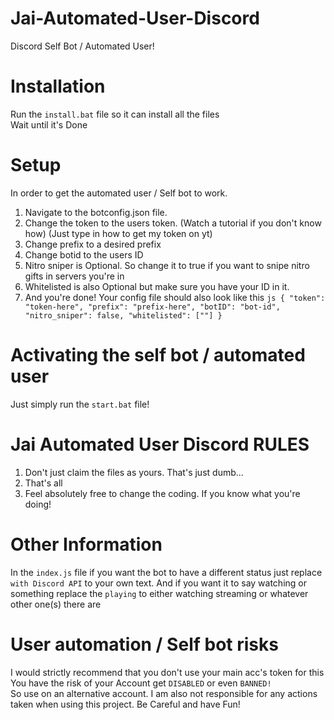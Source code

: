 # Jai-Automated-User-Discord
Discord Self Bot / Automated User!

# Installation

Run the `install.bat` file so it can install all the files\
Wait until it's Done
# Setup
In order to get the automated user / Self bot to work.
1. Navigate to the botconfig.json file.
2. Change the token to the users token. (Watch a tutorial if you don't know how) (Just type in how to get my token on yt)
3. Change prefix to a desired prefix
4. Change botid to the users ID
5. Nitro sniper is Optional. So change it to true if you want to snipe nitro gifts in servers you're in
6. Whitelisted is also Optional but make sure you have your ID in it.
7. And you're done!
Your config file should also look like this ```js
{
    "token": "token-here",
    "prefix": "prefix-here",
    "botID": "bot-id",
    "nitro_sniper": false,
    "whitelisted": [""]
}```


# Activating the self bot / automated user
Just simply run the `start.bat` file!

# Jai Automated User Discord RULES
1. Don't just claim the files as yours. That's just dumb...
2. That's all
3. Feel absolutely free to change the coding. If you know what you're doing!

# Other Information
In the `index.js` file if you want the bot to have a different status just replace `with Discord API` to your own text. And if you want it to say watching or something replace the `playing` to either watching streaming or whatever other one(s) there are

# User automation / Self bot risks
I would strictly recommend that you don't use your main acc's token for this\
You have the risk of your Account get `DISABLED` or even `BANNED!`\
So use on an alternative account.
I am also not responsible for any actions taken when using this project.
Be Careful and have Fun!